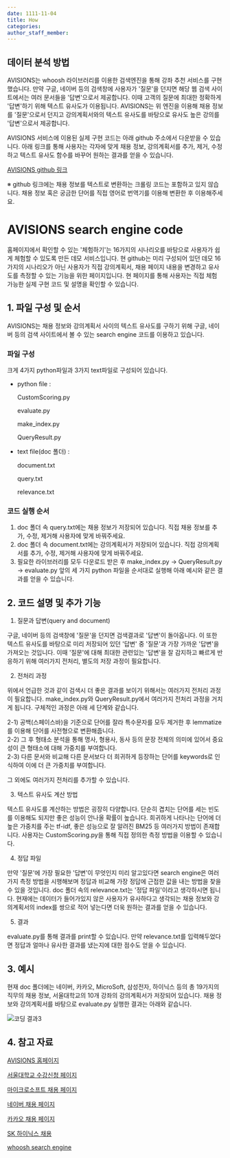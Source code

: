 ```yaml
---
date: 1111-11-04
title: How
categories:
author_staff_member:
---
```

## 데이터 분석 방법
AVISIONS는 whoosh 라이브러리를 이용한 검색엔진을 통해 강좌 추천 서비스를 구현했습니다. 만약 구글, 네이버 등의 검색창에 사용자가 '질문'을 던지면 해당 웹 검색 사이트에서는 여러 문서들을 '답변'으로서 제공합니다. 이때 고객의 질문에 최대한 정확하게 '답변'하기 위해 텍스트 유사도가 이용됩니다. AVISIONS는 위 엔진을 이용해 채용 정보를 '질문'으로서 던지고 강의계획서와의 텍스트 유사도를 바탕으로 유사도 높은 강의를 '답변'으로서 제공합니다.


AVISIONS 서비스에 이용된 실제 구현 코드는 아래 github 주소에서 다운받을 수 있습니다.
아래 링크를 통해 사용자는 각자에 맞게 채용 정보, 강의계획서를 추가, 제거, 수정하고 텍스트 유사도 함수를 바꾸어 원하는 결과를 얻을 수 있습니다.

[AVISIONS github 링크](https://github.com/AVISI0NS/searchengine)

※ github 링크에는 채용 정보를 텍스트로 변환하는 크롤링 코드는 포함하고 있지 않습니다. 채용 정보 혹은 궁금한 단어를 직접 영어로 번역기를 이용해 변환한 후 이용해주세요.




# AVISIONS search engine code





홈페이지에서 확인할 수 있는 '체험하기'는 16가지의 시나리오를 바탕으로 사용자가 쉽게 체험할 수 있도록 만든 데모 서비스입니다.
현 github는 미리 구성되어 있던 데모 16가지의 시나리오가 아닌 사용자가 직접 강의계획서, 채용 페이지 내용을 변경하고 유사도를 측정할 수 있는 기능을 위한 페이지입니다.
현 페이지를 통해 사용자는 직접 체험 가능한 실제 구현 코드 및 설명을 확인할 수 있습니다.


## 1. 파일 구성 및 순서


AVISIONS는 채용 정보와 강의계획서 사이의 텍스트 유사도를 구하기 위해 구글, 네이버 등의 검색 사이트에서 볼 수 있는 search engine 코드를 이용하고 있습니다.

### 파일 구성

크게 4가지 python파일과 3가지 text파일로 구성되어 있습니다.
- python file :

    CustomScoring.py

    evaluate.py

    make_index.py

    QueryResult.py


- text file(doc 폴더) :

    document.txt

    query.txt

    relevance.txt

### 코드 실행 순서


1) doc 폴더 속 query.txt에는 채용 정보가 저장되어 있습니다. 직접 채용 정보를 추가, 수정, 제거해 사용자에 맞게 바꿔주세요.  
2) doc 폴더 속 document.txt에는 강의계획서가 저장되어 있습니다. 직접 강의계획서를 추가, 수정, 제거해 사용자에 맞게 바꿔주세요.  
3) 필요한 라이브러리를 모두 다운로드 받은 후 make_index.py -> QueryResult.py -> evaluate.py 앞의 세 가지 python 파일을 순서대로 실행해 아래 예시와 같은 결과를 얻을 수 있습니다. 
  


 
 
## 2. 코드 설명 및 추가 기능


1) 질문과 답변(query and document)
  

구글, 네이버 등의 검색창에 '질문'을 던지면 검색결과로 '답변'이 돌아옵니다. 이 또한 텍스트 유사도를 바탕으로 미리 저장되어 있던 '답변' 중 '질문'과 가장 가까운 '답변'을 가져오는 것입니다. 이때 '질문'에 대해 최대한 관련있는 '답변'을 잘 감지하고 빠르게 반응하기 위해 여러가지 전처리, 별도의 저장 과정이 필요합니다. 
  
  
2) 전처리 과정


위에서 언급한 것과 같이 검색시 더 좋은 결과를 보이기 위해서는 여러가지 전처리 과정이 필요합니다. make_index.py와 QueryResult.py에서 여러가지 전처리 과정을 거치게 됩니다. 구체적인 과정은 아래 세 단계와 같습니다.
  
2-1) 공백(스페이스바)을 기준으로 단어를 잘라 특수문자를 모두 제거한 후 lemmatize를 이용해 단어를 사전형으로 변환해줍니다.  
2-2) 그 후 형태소 분석을 통해 명사, 형용사, 동사 등의 문장 전체의 의미에 있어서 중요성이 큰 형태소에 대해 가중치를 부여합니다.  
2-3) 다른 문서와 비교해 다른 문서보다 더 희귀하게 등장하는 단어를 keywords로 인식하여 이에 더 큰 가중치를 부여합니다.  
  
그 외에도 여러가지 전처리를 추가할 수 있습니다.
  
  
3) 텍스트 유사도 계산 방법


텍스트 유사도를 계산하는 방법은 굉장히 다양합니다. 단순히 겹치는 단어를 세는 빈도를 이용해도 되지만 좋은 성능이 안나올 확률이 높습니다. 희귀하게 나타나는 단어에 더 높은 가중치를 주는 tf-idf, 좋은 성능으로 잘 알려진 BM25 등 여러가지 방법이 존재합니다. 사용자는 CustomScoring.py을 통해 직접 정의한 측정 방법을 이용할 수 있습니다. 
  
  
4) 정답 파일  
  

만약 '질문'에 가장 필요한 '답변'이 무엇인지 미리 알고있다면 search engine은 여러가지 측정 방법을 시행해보며 정답과 비교해 가장 정답에 근접한 값을 내는 방법을 찾을 수 있을 것입니다. doc 폴더 속의 relevance.txt는 '정답 파일'이라고 생각하시면 됩니다. 현재에는 데이터가 들어가있지 않은 사용자가 유사하다고 생각되는 채용 정보와 강의계획서의 index를 쌍으로 적어 넣는다면 더욱 원하는 결과를 얻을 수 있습니다.
  
  
5) 결과


evaluate.py를 통해 결과를 print할 수 있습니다. 만약 relevance.txt를 입력해두었다면 정답과 얼마나 유사한 결과를 냈는지에 대한 점수도 얻을 수 있습니다. 


## 3. 예시


현재 doc 폴더에는 네이버, 카카오, MicroSoft, 삼성전자, 하이닉스 등의 총 19가지의 직무의 채용 정보, 서울대학교의 10개 강좌의 강의계획서가 저장되어 있습니다. 채용 정보와 강의계획서를 바탕으로 evaluate.py 실행한 결과는 아래와 같습니다.


![코딩 결과3](https://user-images.githubusercontent.com/98640306/154391500-6e85639a-6e0f-4e8b-acd0-8a267aaaf300.PNG)
 
 
## 4. 참고 자료

[AVISIONS 홈페이지](https://avisi0ns.github.io/)

[서울대학교 수강신청 페이지](https://sugang.snu.ac.kr/)

[마이크로소프트 채용 페이지](https://careers.microsoft.com/us/en)

[네이버 채용 페이지](https://recruit.navercorp.com/naver/recruitMain)

[카카오 채용 페이지](https://careers.kakao.com/krewstory)

[SK 하이닉스 채용](https://recruit.skhynix.com/servlet/mnus_main.view)

[whoosh search engine](https://github.com/mchaput/whoosh)

